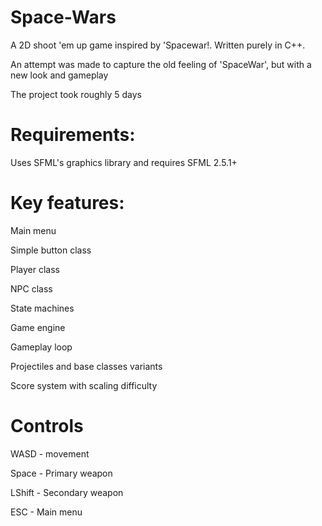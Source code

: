 # Space-Wars
A 2D shoot 'em up game inspired by 'Spacewar!. Written purely in C++.

An attempt was made to capture the old feeling of 'SpaceWar', but with a new look and gameplay

The project took roughly 5 days

# Requirements:

Uses SFML's graphics library and requires SFML 2.5.1+

# Key features:

Main menu

Simple button class

Player class

NPC class

State machines

Game engine

Gameplay loop

Projectiles and base classes variants

Score system with scaling difficulty


# Controls

WASD - movement

Space - Primary weapon

LShift - Secondary weapon

ESC - Main menu
